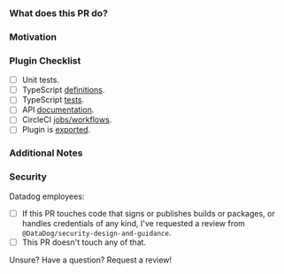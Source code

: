 ### What does this PR do?
<!-- A brief description of the change being made with this pull request. -->

### Motivation
<!-- What inspired you to submit this pull request? -->

### Plugin Checklist
<!-- Fill this section if adding or updating a plugin. Remove otherwise. -->

- [ ] Unit tests.
- [ ] TypeScript [definitions][1].
- [ ] TypeScript [tests][2].
- [ ] API [documentation][3].
- [ ] CircleCI [jobs/workflows][4].
- [ ] Plugin is [exported][5].

[1]: https://github.com/DataDog/dd-trace-js/blob/master/index.d.ts
[2]: https://github.com/DataDog/dd-trace-js/blob/master/docs/test.ts
[3]: https://github.com/DataDog/documentation/blob/master/content/en/tracing/trace_collection/library_config/nodejs.md
[4]: https://github.com/DataDog/dd-trace-js/blob/master/.circleci/config.yml
[5]: https://github.com/DataDog/dd-trace-js/blob/master/packages/dd-trace/src/plugins/index.js

### Additional Notes
<!-- Anything else we should know when reviewing? -->

### Security 
Datadog employees:
- [ ] If this PR touches code that signs or publishes builds or packages, or handles credentials of any kind, I've requested a review from `@DataDog/security-design-and-guidance`.
- [ ] This PR doesn't touch any of that.

Unsure? Have a question? Request a review!

